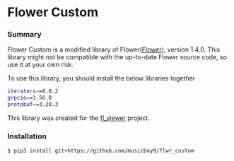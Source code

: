 # Flower Custom

### Summary
Flower Custom is a modified library of Flower([Flower](https://github.com/adap/flower)), version 1.4.0. This library
might not be compatible with the up-to-date Flower source code, so use it at your own risk.

To use this library, you should install the below libraries together

```bash
iterators==0.0.2
grpcio==1.56.0
protobuf==3.20.3
```

This library was created for the [fl_viewer](https://github.com/musicboy9/fl_viewer) project.

### Installation

```bash
$ pip3 install git+https://github.com/musicboy9/flwr_custom
```

